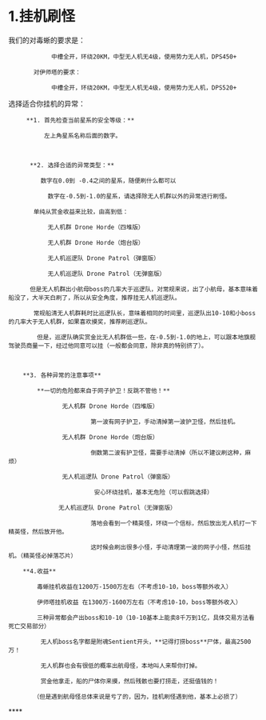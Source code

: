 # 1.挂机刷怪

我们的对毒蜥的要求是：

                中槽全开，环绕20KM，中型无人机无4级，使用势力无人机，DPS450+ 

           对伊师塔的要求：

                中槽全开，环绕20KM，中型无人机无4级，使用势力无人机，DPS520+ 



选择适合你挂机的异常：

         **1. 首先检查当前星系的安全等级：**

              左上角星系名称后面的数字。



          **2. 选择合适的异常类型：**

             数字在0.0到 -0.4之间的星系，随便刷什么都可以

               数字在-0.5到-1.0的星系，请选择除无人机群以外的异常进行刷怪。

           单纯从赏金收益来比较，由高到低：

               无人机群 Drone Horde（四堆版）

               无人机群 Drone Horde（炮台版）

               无人机巡逻队 Drone Patrol（弹窗版） 

               无人机巡逻队 Drone Patrol（无弹窗版） 

          但是无人机群出小航母boss的几率大于巡逻队，对常规来说，出了小航母，基本意味着船没了，大半天白刷了，所以从安全角度，推荐挂无人机巡逻队。

           常规船清无人机群耗时比巡逻队长，意味着相同的时间里，巡逻队出10-10和小boss的几率大于无人机群，如果喜欢摸奖，推荐刷巡逻队。

            但是，巡逻队确实赏金比无人机群低一些，在-0.5到-1.0的地上，可以跟本地旗舰驾驶员商量一下，经过他同意可以挂（一般都会同意，除非真的特别挤了）。



        **3. 各种异常的注意事项**

            **一切的危险都来自于网子护卫！反跳不管他！**

                   无人机群 Drone Horde（四堆版）

                           第一波有网子护卫，手动清掉第一波护卫怪，然后挂机。

                   无人机群 Drone Horde（炮台版）

                           倒数第二波有护卫怪，需要手动清掉（所以不建议刷这种，麻烦）

                   无人机巡逻队 Drone Patrol（弹窗版） 

                            安心环绕挂机，基本无危险（可以假跳选择）

                  无人机巡逻队 Drone Patrol（无弹窗版） 

                           落地会看到一个精英怪，环绕一个信标，然后放出无人机打一下精英怪，然后放开他。

                           这时候会刷出很多小怪，手动清理第一波的网子小怪，然后挂机。（精英怪必掉落芯片）

        **4.收益**

            毒蜥挂机收益在1200万-1500万左右（不考虑10-10，boss等额外收入）

            伊师塔挂机收益 在1300万-1600万左右（不考虑10-10，boss等额外收入）

            三种异常都会产出boss和10-10（10-10基本上能卖8千万到1亿，具体交易方法看死亡交易部分） 

             无人机boss名字都是附魂Sentient开头，**记得打捞boss**尸体，最高2500万！ 

             无人机群也会有很低的概率出航母怪，本地叫人来帮你打掉。 

             赏金他拿走，船的尸体你来摸，然后残骸也要打捞走，还挺值钱的！

           （但是遇到航母怪总体来说是亏了的，因为，挂机刷怪遇到他，基本上必损了）

\*\*\*\*





